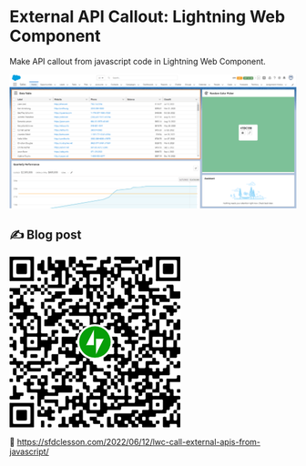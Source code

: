 # External API Callout: Lightning Web Component

Make API callout from javascript code in Lightning Web Component.

![](https://github.com/arun12209/LWC-ExternalAPI-Callout/blob/master/Images/external-data-in-data-table.png)

## ✍️ Blog post
![](https://github.com/arun12209/LWC-ExternalAPI-Callout/blob/master/Images/qr-post-lwc-call-external-apis-from-javascript.png)

:link: https://sfdclesson.com/2022/06/12/lwc-call-external-apis-from-javascript/
